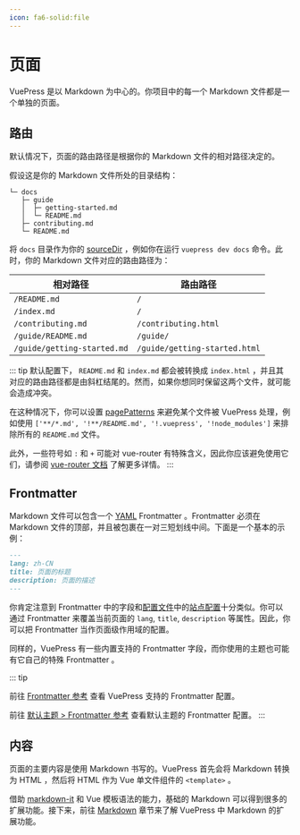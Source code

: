 ```yaml
---
icon: fa6-solid:file
---
```


# 页面

VuePress 是以 Markdown 为中心的。你项目中的每一个 Markdown 文件都是一个单独的页面。

## 路由

默认情况下，页面的路由路径是根据你的 Markdown 文件的相对路径决定的。

假设这是你的 Markdown 文件所处的目录结构：

```
└─ docs
   ├─ guide
   │  ├─ getting-started.md
   │  └─ README.md
   ├─ contributing.md
   └─ README.md
```

将 `docs` 目录作为你的 [sourceDir](../reference/cli.md) ，例如你在运行 `vuepress dev docs` 命令。此时，你的 Markdown 文件对应的路由路径为：

| 相对路径                    | 路由路径                      |
| --------------------------- | ----------------------------- |
| `/README.md`                | `/`                           |
| `/index.md`                 | `/`                           |
| `/contributing.md`          | `/contributing.html`          |
| `/guide/README.md`          | `/guide/`                     |
| `/guide/getting-started.md` | `/guide/getting-started.html` |

::: tip
默认配置下， `README.md` 和 `index.md` 都会被转换成 `index.html` ，并且其对应的路由路径都是由斜杠结尾的。然而，如果你想同时保留这两个文件，就可能会造成冲突。

在这种情况下，你可以设置 [pagePatterns](../reference/config.md#pagepatterns) 来避免某个文件被 VuePress 处理，例如使用 `['**/*.md', '!**/README.md', '!.vuepress', '!node_modules']` 来排除所有的 `README.md` 文件。

此外，一些符号如 `:` 和 `+` 可能对 vue-router 有特殊含义，因此你应该避免使用它们，请参阅 [vue-router 文档](https://router.vuejs.org/zh/guide/essentials/route-matching-syntax.html) 了解更多详情。
:::

## Frontmatter

Markdown 文件可以包含一个 [YAML](https://yaml.org/) Frontmatter 。Frontmatter 必须在 Markdown 文件的顶部，并且被包裹在一对三短划线中间。下面是一个基本的示例：

```md
---
lang: zh-CN
title: 页面的标题
description: 页面的描述
---
```

你肯定注意到 Frontmatter 中的字段和[配置文件](./configuration.md#config-file)中的[站点配置](./configuration.md#站点配置)十分类似。你可以通过 Frontmatter 来覆盖当前页面的 `lang`, `title`, `description` 等属性。因此，你可以把 Frontmatter 当作页面级作用域的配置。

同样的，VuePress 有一些内置支持的 Frontmatter 字段，而你使用的主题也可能有它自己的特殊 Frontmatter 。

::: tip

前往 [Frontmatter 参考](../reference/frontmatter.md) 查看 VuePress 支持的 Frontmatter 配置。

前往 [默认主题 > Frontmatter 参考](https://ecosystem.vuejs.press/zh/themes/default/frontmatter.html) 查看默认主题的 Frontmatter 配置。
:::

## 内容

页面的主要内容是使用 Markdown 书写的。VuePress 首先会将 Markdown 转换为 HTML ，然后将 HTML 作为 Vue 单文件组件的 `<template>` 。

借助 [markdown-it](https://github.com/markdown-it/markdown-it) 和 Vue 模板语法的能力，基础的 Markdown 可以得到很多的扩展功能。接下来，前往 [Markdown](./markdown.md) 章节来了解 VuePress 中 Markdown 的扩展功能。
